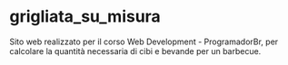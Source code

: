# grigliata_su_misura
 Sito web realizzato per il corso Web Development - ProgramadorBr, per calcolare la quantità necessaria di cibi e bevande per un barbecue.

